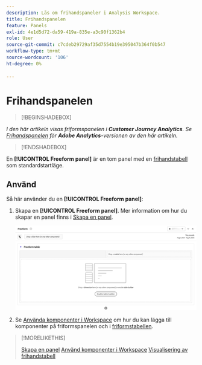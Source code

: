 ```yaml
---
description: Läs om frihandspaneler i Analysis Workspace.
title: Frihandspanelen
feature: Panels
exl-id: 4e1d5d72-da59-419a-835e-a3c90f1362b4
role: User
source-git-commit: c7cdeb29729af35d7554b19e395047b364f0b547
workflow-type: tm+mt
source-wordcount: '106'
ht-degree: 0%

---
```


# Frihandspanelen


>[!BEGINSHADEBOX]

*I den här artikeln visas friformspanelen i **Customer Journey Analytics**. Se [Frihandspanelen](https://experienceleague.adobe.com/en/docs/analytics/analyze/analysis-workspace/panels/freeform-panel) för **Adobe Analytics**-versionen av den här artikeln.*

>[!ENDSHADEBOX]


En **[!UICONTROL Freeform panel]** är en tom panel med en [frihandstabell](/help/analysis-workspace/visualizations/freeform-table/freeform-table.md) som standardstartläge.

## Använd

Så här använder du en **[!UICONTROL Freeform panel]**:

1. Skapa en **[!UICONTROL Freeform panel]**. Mer information om hur du skapar en panel finns i [Skapa en panel](panels.md#create-a-panel).

   ![Standardpanelen i frihandsfigur visar en tom panel med frihandstabell.](assets/freeform-panel.png)

1. Se [Använda komponenter i Workspace](/help/components/use-components-in-workspace.md) om hur du kan lägga till komponenter på friformspanelen och i [friformstabellen](/help/analysis-workspace/visualizations/freeform-table/freeform-table.md).


>[!MORELIKETHIS]
>
>[Skapa en panel](/help/analysis-workspace/c-panels/panels.md#create-a-panel)
>[Använd komponenter i Workspace](/help/components/use-components-in-workspace.md)
>[Visualisering av frihandstabell ](/help/analysis-workspace/visualizations/freeform-table/freeform-table.md)
>